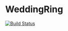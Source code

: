# WeddingRing
[![Build Status](https://travis-ci.org/snowwolf725/WeddingRing.svg?branch=master)](https://travis-ci.org/snowwolf725/WeddingRing)